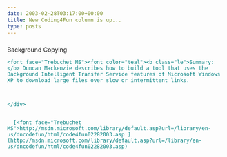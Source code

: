 ```yaml
---
date: 2003-02-28T03:17:00+00:00
title: New Coding4Fun column is up...
type: posts
---
```

### <a name="code4fun02282003"> </a>

Background Copying



<div>
  <font color="teal">
</div>

<div>
  <font color="teal">
</div>

<div id="nstext" valign="bottom">

    <font face="Trebuchet MS"><font color="teal"><b class="le">Summary:</b> Duncan Mackenzie describes how to build a tool that uses the Background Intelligent Transfer Service features of Microsoft Windows XP to download large files over slow or intermittent links.



    </div>


      [<font face="Trebuchet MS">http://msdn.microsoft.com/library/default.asp?url=/library/en-us/dncodefun/html/code4fun02282003.asp ](http://msdn.microsoft.com/library/default.asp?url=/library/en-us/dncodefun/html/code4fun02282003.asp)
